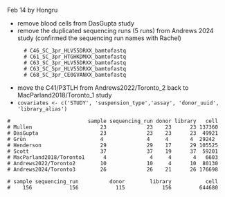 Feb 14 by Hongru

- remove blood cells from DasGupta study
- remove the duplicated sequencing runs (5 runs) from Andrews 2024 study (confirmed the sequencing run names with Rachel)
  ```
    # C46_SC_3pr_HLV55DRXX_bamtofastq
    # C61_SC_3pr_HTGHKDMXX_bamtofastq
    # C63_SC_3pr_HLV55DRXX_bamtofastq
    # C63_SC_5pr_HLV55DRXX_bamtofastq
    # C68_SC_3pr_CE0GVANXX_bamtofastq
  ```
- move the C41/P3TLH from Andrews2022/Toronto_2 back to MacParland2018/Toronto_1 study
- `covariates <- c('STUDY', 'suspension_type','assay', 'donor_uuid', 'library_alias')`

```
#                         sample sequencing_run donor library   cell
# Mullen                      23             23    23      23 137360
# DasGupta                    23             23    23      23  49921
# Grün                        4              4     4       4  29242
# Henderson                   29             29    17      29 105525
# Scott                       37             37    19      37  59201
# MacParland2018/Toronto1      4              4     4       4   6603
# Andrews2022/Toronto2        10             10     4      10  80130
# Andrews2024/Toronto3        26             26    21      26 176698

# sample sequencing_run          donor        library           cell
#    156            156            115            156         644680
```
